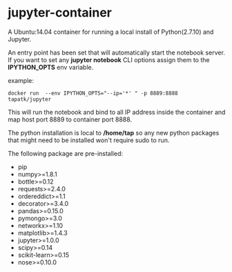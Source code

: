 # jupyter-container
A Ubuntu:14.04 container for running a local install of Python(2.7.10) and Jupyter.

An entry point has been set that will automatically start the notebook server. If you want to set any **jupyter notebook** CLI options assign them to the **IPYTHON_OPTS** env variable.

example:
```
docker run  --env IPYTHON_OPTS="--ip='*' " -p 8889:8888  tapatk/jupyter
```
This will run the notebook and bind to all IP address inside the container and map host port 8889 to container port 8888.

The python installation is local to **/home/tap** so any new python packages that might need to be installed won't require sudo to run.

The following package are pre-installed:
- pip
- numpy>=1.8.1
- bottle>=0.12
- requests>=2.4.0
- ordereddict>=1.1
- decorator>=3.4.0
- pandas>=0.15.0
- pymongo>=3.0
- networkx>=1.10
- matplotlib>=1.4.3
- jupyter>=1.0.0
- scipy>=0.14
- scikit-learn>=0.15
- nose>=0.10.0

